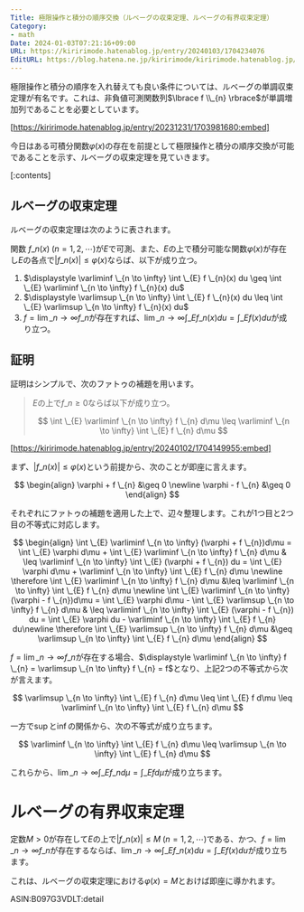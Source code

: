 ```yaml
---
Title: 極限操作と積分の順序交換（ルベーグの収束定理、ルベーグの有界収束定理）
Category:
- math
Date: 2024-01-03T07:21:16+09:00
URL: https://kiririmode.hatenablog.jp/entry/20240103/1704234076
EditURL: https://blog.hatena.ne.jp/kiririmode/kiririmode.hatenablog.jp/atom/entry/6801883189071902731
---
```


<!-- textlint-disable ja-technical-writing/sentence-length -->

極限操作と積分の順序を入れ替えても良い条件については、ルベーグの単調収束定理が有名です。これは、非負値可測関数列$\lbrace f \\_{n} \rbrace$が単調増加列であることを必要としています。

[https://kiririmode.hatenablog.jp/entry/20231231/1703981680:embed]

今日はある可積分関数$\varphi(x)$の存在を前提として極限操作と積分の順序交換が可能であることを示す、ルベーグの収束定理を見ていきます。

[:contents]

## ルベーグの収束定理

ルベーグの収束定理は次のように表されます。

関数 $f \_{n}(x)\; (n=1,2,\cdots)$が$E$で可測、また、$E$の上で積分可能な関数$\varphi(x)$が存在し$E$の各点で$|f \_{n}(x)| \leq \varphi(x)$ならば、以下が成り立つ。

1. $\displaystyle \varliminf \_{n \to \infty} \int \_{E} f \_{n}(x) du \geq \int \_{E} \varliminf \_{n \to \infty} f \_{n}(x) du$
2. $\displaystyle \varlimsup \_{n \to \infty} \int \_{E} f \_{n}(x) du \leq \int \_{E} \varlimsup \_{n \to \infty} f \_{n}(x) du$
3. $\displaystyle f = \lim \_{n \to \infty} f \_{n}$が存在すれば、$\displaystyle \lim \_{n \to \infty} \int \_{E} f \_{n}(x) du = \int \_{E} f(x) du$が成り立つ。

## 証明

証明はシンプルで、次のファトゥの補題を用います。

> $E$の上で$f \_{n} \geq 0$ならば以下が成り立つ。
>
> $$
\int \_{E} \varliminf \_{n \to \infty} f \_{n} d\mu \leq \varliminf \_{n \to \infty} \int \_{E} f \_{n} d\mu
$$

[https://kiririmode.hatenablog.jp/entry/20240102/1704149955:embed]

まず、$|f \_{n}(x)| \leq \varphi(x)$という前提から、次のことが即座に言えます。

$$
\begin{align}
\varphi + f \_{n} &\geq 0 \newline
\varphi - f \_{n} &\geq 0
\end{align}
$$

それぞれにファトゥの補題を適用した上で、辺々整理します。これが1つ目と2つ目の不等式に対応します。

$$
\begin{align}
\int \_{E} \varliminf \_{n \to \infty} (\varphi + f \_{n})d\mu = \int \_{E} \varphi d\mu + \int \_{E} \varliminf \_{n \to \infty} f \_{n} d\mu & \leq \varliminf \_{n \to \infty} \int \_{E} (\varphi + f \_{n}) du = \int \_{E} \varphi d\mu + \varliminf \_{n \to \infty} \int \_{E} f \_{n} d\mu \newline
\therefore \int \_{E} \varliminf \_{n \to \infty} f \_{n} d\mu &\leq \varliminf \_{n \to \infty} \int \_{E} f \_{n} d\mu \newline
\int \_{E} \varliminf \_{n \to \infty} (\varphi - f \_{n})d\mu = \int \_{E} \varphi d\mu - \int \_{E} \varlimsup \_{n \to \infty} f \_{n} d\mu & \leq \varliminf \_{n \to \infty} \int \_{E} (\varphi - f \_{n}) du = \int \_{E} \varphi du - \varliminf \_{n \to \infty} \int \_{E} f \_{n} du\newline
\therefore \int \_{E} \varlimsup \_{n \to \infty} f \_{n} d\mu &\geq \varlimsup \_{n \to \infty} \int \_{E} f \_{n} d\mu
\end{align}
$$

$\displaystyle f = \lim \_{n \to \infty} f \_{n}$が存在する場合、$\displaystyle \varliminf \_{n \to \infty} f \_{n} = \varlimsup \_{n \to \infty} f \_{n} = f$となり、上記2つの不等式から次が言えます。

$$
\varlimsup \_{n \to \infty} \int \_{E} f \_{n} d\mu \leq \int \_{E} f d\mu \leq \varliminf \_{n \to \infty} \int \_{E} f \_{n} d\mu
$$

一方で$\sup$と$\inf$の関係から、次の不等式が成り立ちます。

$$
\varliminf \_{n \to \infty} \int \_{E} f \_{n} d\mu \leq \varlimsup \_{n \to \infty} \int \_{E} f \_{n} d\mu
$$

これらから、$\displaystyle \lim \_{n \to \infty} \int \_{E} f \_{n} d\mu = \int \_{E} f d\mu$が成り立ちます。

# ルベーグの有界収束定理

定数$M > 0$が存在して$E$の上で$|f \_{n}(x)| \leq M \;(n=1,2,\cdots)$である、かつ、$\displaystyle f=\lim \_{n \to \infty} f \_{n}$が存在するならば、$\displaystyle \lim \_{n \to \infty} \int \_{E} f \_{n}(x) du = \int \_{E} f(x) du$が成り立ちます。

これは、ルベーグの収束定理における$\varphi(x)=M$とおけば即座に導かれます。

ASIN:B097G3VDLT:detail

<!-- textlint-enable ja-technical-writing/sentence-length -->
